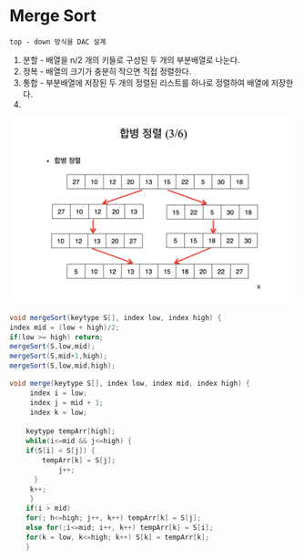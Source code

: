# Merge Sort
`top - down 방식을 DAC 설계`

1. 분할 - 배열을 n/2 개의 키들로 구성된 두 개의 부분배열로 나눈다.
2. 정복 - 배열의 크기가 충분히 작으면 직접 정렬한다.
3. 통합 - 부분배열에 저장된 두 개의 정렬된 리스트를 하나로 정렬하여 배열에 저장한다. 
4. 
![App Screenshot](/Merge_Sort/Merge.png)

```java
void mergeSort(keytype S[], index low, index high) {
index mid = (low + high)/2;
if(low >= high) return;
mergeSort(S,low,mid);
mergeSort(S,mid+1,high);
mergeSort(S,low,mid,high);
```

```java
void merge(keytype S[], index low, index mid, index high) {
	 index i = low;
	 index j = mid + 1;
	 index k = low;
	
	keytype tempArr[high];
	while(i<=mid && j<=high) {
	if(S[i] < S[j]) {
		tempArr[k] = S[j];
			j++;
	  }
	 k++;
	 }
	if(i > mid) 
	for(; h<=high; j++, k++) tempArr[k] = S[j];
	else for(;i<=mid; i++, k++) tempArr[k] = S[i];
	for(k = low, k<=high; k++) S[k] = tempArr[k];
	}
```
